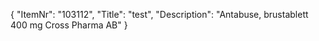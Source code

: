 {
  "ItemNr": "103112",
  "Title": "test",
  "Description": "Antabuse, brustablett 400 mg Cross Pharma AB"
}